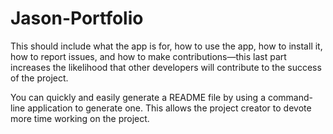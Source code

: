 # Jason-Portfolio
 This should include what the app is for, 
 how to use the app, 
 how to install it, 
 how to report issues, and 
 how to make contributions—this last part increases the likelihood that other developers will contribute to the success of the project.

You can quickly and easily generate a README file by using a command-line application to generate one. This allows the project creator to devote more time working on the project.